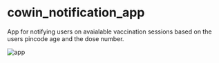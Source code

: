 # cowin_notification_app
App for notifying users on avaialable vaccination sessions based on the users pincode age and the dose number.

![app](https://user-images.githubusercontent.com/14183019/119293363-e4be4a80-bc6f-11eb-847b-d25f2db66080.jpg)
